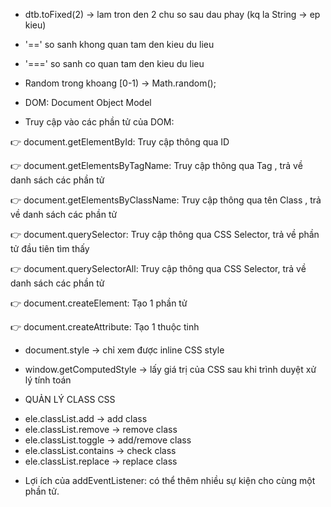 - dtb.toFixed(2) -> lam tron den 2 chu so sau dau phay (kq la String -> ep kieu)
- '==' so sanh khong quan tam den kieu du lieu
- '===' so sanh co quan tam den kieu du lieu
- Random trong khoang [0-1) -> Math.random();

- DOM: Document Object Model

- Truy cập vào các phần tử của DOM:

👉  document.getElementById: Truy cập thông qua ID

👉  document.getElementsByTagName: Truy cập thông qua Tag , trả về danh sách các phần tử

👉  document.getElementsByClassName: Truy cập thông qua tên Class , trả về danh sách các phần tử

👉  document.querySelector: Truy cập thông qua CSS Selector, trả về phần tử đầu tiên tìm thấy

👉  document.querySelectorAll: Truy cập thông qua CSS Selector, trả về danh sách các phần tử

👉  document.createElement: Tạo 1 phần tử

👉  document.createAttribute: Tạo 1 thuộc tinh

- document.style -> chỉ xem được inline CSS style
- window.getComputedStyle -> lấy giá trị của CSS sau khi trình duyệt xử lý tính toán


- QUẢN LÝ CLASS CSS
+ ele.classList.add -> add class
+ ele.classList.remove -> remove class
+ ele.classList.toggle -> add/remove class
+ ele.classList.contains -> check class
+ ele.classList.replace -> replace class

- Lợi ích của addEventListener: có thể thêm nhiều sự kiện cho cùng một phần tử.